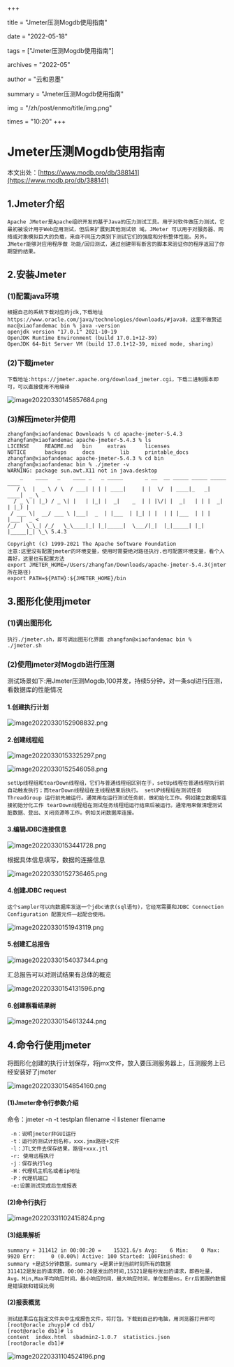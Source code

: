 +++

title = "Jmeter压测Mogdb使用指南" 

date = "2022-05-18" 

tags = ["Jmeter压测Mogdb使用指南"] 

archives = "2022-05" 

author = "云和恩墨" 

summary = "Jmeter压测Mogdb使用指南"

img = "/zh/post/enmo/title/img.png" 

times = "10:20"
+++

# Jmeter压测Mogdb使用指南

本文出处：[https://www.modb.pro/db/388141](https://www.modb.pro/db/388141)

## 1.Jmeter介绍

```
Apache JMeter是Apache组织开发的基于Java的压力测试工具。用于对软件做压力测试，它最初被设计用于Web应用测试，但后来扩展到其他测试领 域。JMeter 可以用于对服务器、网络或对象模拟巨大的负载，来自不同压力类别下测试它们的强度和分析整体性能。另外，JMeter能够对应用程序做 功能/回归测试，通过创建带有断言的脚本来验证你的程序返回了你期望的结果。 
```

## 2.安装Jmeter

### (1)配置java环境

```
根据自己的系统下载对应的jdk,下载地址https://www.oracle.com/java/technologies/downloads/#java8，这里不做赘述
mac@xiaofandemac bin % java -version
openjdk version "17.0.1" 2021-10-19
OpenJDK Runtime Environment (build 17.0.1+12-39)
OpenJDK 64-Bit Server VM (build 17.0.1+12-39, mixed mode, sharing)
```

### (2)下载jmeter

```
下载地址:https://jmeter.apache.org/download_jmeter.cgi，下载二进制版本即可，可以直接使用不用编译
```

![image20220330145857684.png](./images/20220331-23563656-7787-4400-8913-e05f579d5469.png)

### (3)解压jmeter并使用

```
zhangfan@xiaofandemac Downloads % cd apache-jmeter-5.4.3
zhangfan@xiaofandemac apache-jmeter-5.4.3 % ls
LICENSE		README.md	bin		extras		licenses
NOTICE		backups		docs		lib		printable_docs
zhangfan@xiaofandemac apache-jmeter-5.4.3 % cd bin 
zhangfan@xiaofandemac bin % ./jmeter -v
WARNING: package sun.awt.X11 not in java.desktop
    _    ____   _    ____ _   _ _____       _ __  __ _____ _____ _____ ____
   / \  |  _ \ / \  / ___| | | | ____|     | |  \/  | ____|_   _| ____|  _ \
  / _ \ | |_) / _ \| |   | |_| |  _|    _  | | |\/| |  _|   | | |  _| | |_) |
 / ___ \|  __/ ___ \ |___|  _  | |___  | |_| | |  | | |___  | | | |___|  _ <
/_/   \_\_| /_/   \_\____|_| |_|_____|  \___/|_|  |_|_____| |_| |_____|_| \_\ 5.4.3

Copyright (c) 1999-2021 The Apache Software Foundation
注意:这里没有配置jmeter的环境变量，使用时需要绝对路径执行.也可配置环境变量，看个人喜好，这里也有配置方法
export JMETER_HOME=/Users/zhangfan/Downloads/apache-jmeter-5.4.3(jmter所在路径)
export PATH=${PATH}:${JMETER_HOME}/bin
```

## 3.图形化使用jmeter

### (1)调出图形化

```
执行./jmeter.sh，即可调出图形化界面 zhangfan@xiaofandemac bin % ./jmeter.sh  
```

### (2)使用jmeter对Mogdb进行压测

测试场景如下:用Jmeter压测Mogdb,100并发，持续5分钟，对一条sql进行压测，看数据库的性能情况

#### 1.创建执行计划

![image20220330152908832.png](./images/20220331-98ff026f-be85-4123-8a9a-6f9a4034010b.png)

#### 2.创建线程组

![image20220330153325297.png](./images/20220331-0288c587-ab25-49e4-8f50-d5c7a1993ab2.png)

![image20220330152546058.png](./images/20220331-998406c3-61ab-436f-9687-383df5f1f6cf.png)

```
setUp线程组和tearDown线程组，它们与普通线程组区别在于，setUp线程在普通线程执行前自动触发执行；而tearDown线程组在主线程结束后执行。 setUP线程组在测试任务ThreadGroup 运行前先被运行。通常用在运行测试任务前，做初始化工作。例如建立数据库连接初始分化工作 tearDown线程组在测试任务线程组运行结束后被运行。通常用来做清理测试脏数据、登出、关闭资源等工作。例如关闭数据库连接。 
```

#### 3.编辑JDBC连接信息

![image20220330153441728.png](./images/20220331-d5b6a331-96f3-4230-8764-96362c0445c4.png)

根据具体信息填写，数据的连接信息

![image20220330152736465.png](./images/20220331-7bfba1cd-8252-4498-a4e3-cfc32bd04b29.png)

#### 4.创建JDBC request

```
这个sampler可以向数据库发送一个jdbc请求(sql语句)，它经常需要和JDBC Connection Configuration 配置元件一起配合使用。   
```

![image20220330151943119.png](./images/20220331-a7515c05-6c23-4454-9f15-75589a95006b.png)

#### 5.创建汇总报告

![image20220330154037344.png](./images/20220331-e0ce0a32-6f6d-4e7c-bbe0-f5c7a82c096e.png)

汇总报告可以对测试结果有总体的概览

![image20220330154131596.png](./images/20220331-94e3e60e-7b75-4555-9bcf-5354270d8af4.png)

#### 6.创建察看结果树

![image20220330154613244.png](./images/20220331-7df540f1-ed3e-4233-8a53-f7b8cffc8152.png)

## 4.命令行使用jmeter

将图形化创建的执行计划保存，将jmx文件，放入要压测服务器上，压测服务上已经安装好了jmeter

![image20220330154854160.png](./images/20220331-99b1aab5-504d-4993-883e-0c82164d18ba.png)

#### (1)Jmeter命令行参数介绍

命令：jmeter -n -t testplan filename -l listener filename

```
 -n：说明jmeter非GUI运行
 -t：运行的测试计划名称，xxx.jmx路径+文件
 -l：JTL文件去保存结果，路径+xxx.jtl
 -r: 使用远程执行
 -j：保存执行log
 -H：代理机主机名或者ip地址
 -P：代理机端口
 -e:设置测试完成后生成报表
```

#### (2)命令行执行

![image20220331102415824.png](./images/20220331-cc3d3109-87fb-4563-bd9d-e09f700f6ce2.png)

#### (3)结果解析

```
summary + 311412 in 00:00:20 =    15321.6/s Avg:    6 Min:    0 Max:    9920 Err:     0 (0.00%) Active: 100 Started: 100Finished: 0
summary +是这5分钟数据，summary =是累计到当前时刻所有的数据
311412是发出的请求数，00:00:20是发出的时间,15321是每秒发出的请求，即吞吐量，Avg，Min,Max平均响应时间，最小响应时间，最大响应时间，单位都是ms，Err后面跟的数据是错误数和错误比例
```

#### (2)报表概览

```
测试结果后在指定文件夹中生成报告文件，将打包，下载到自己的电脑，用浏览器打开即可
[root@oracle zhuyp]# cd db1/
[root@oracle db1]# ls
content  index.html  sbadmin2-1.0.7  statistics.json
[root@oracle db1]#
```

![image20220331104524196.png](./images/20220331-e07e51f9-87b0-4372-aa5c-c7f63c2dc68d.png)
